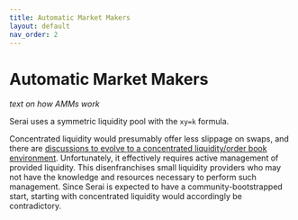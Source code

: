 ```yaml
---
title: Automatic Market Makers
layout: default
nav_order: 2
---
```


# Automatic Market Makers

*text on how AMMs work*

Serai uses a symmetric liquidity pool with the `xy=k` formula.

Concentrated liquidity would presumably offer less slippage on swaps, and there are
[discussions to evolve to a concentrated liquidity/order book environment](https://github.com/serai-dex/serai/issues/420).
Unfortunately, it effectively requires active management of provided liquidity.
This disenfranchises small liquidity providers who may not have the knowledge
and resources necessary to perform such management. Since Serai is expected to
have a community-bootstrapped start, starting with concentrated liquidity would
accordingly be contradictory.
